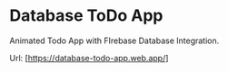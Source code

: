# Database ToDo App
Animated Todo App with FIrebase Database Integration. 


Url:
[https://database-todo-app.web.app/]
